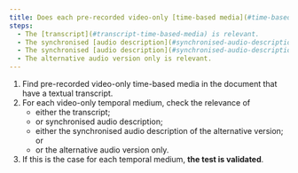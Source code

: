 ```yaml
---
title: Does each pre-recorded video-only [time-based media](#time-based-media-audio-video-and-synchronised) meet one of these conditions (excluding special cases)?
steps:
  - The [transcript](#transcript-time-based-media) is relevant.
  - The synchronised [audio description](#synchronised-audio-description-time-based-media) is relevant.
  - The synchronised [audio description](#synchronised-audio-description-time-based-media) of the alternative version is relevant.
  - The alternative audio version only is relevant.
---
```


1. Find pre-recorded video-only time-based media in the document that have a textual transcript.
2. For each video-only temporal medium, check the relevance of
   - either the transcript;
   - or synchronised audio description;
   - either the synchronised audio description of the alternative version; or
   - or the alternative audio version only.
3. If this is the case for each temporal medium, **the test is validated**.
